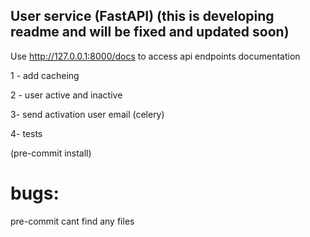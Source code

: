 ## User service (FastAPI) (this is developing readme and will be fixed and updated soon)

Use http://127.0.0.1:8000/docs to access api endpoints documentation

1 - add cacheing

2 - user active and inactive

3- send activation user email (celery)

4- tests



(pre-commit install)

# bugs:
pre-commit cant find any files

